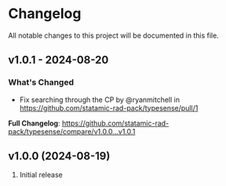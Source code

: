 # Changelog

All notable changes to this project will be documented in this file.

## v1.0.1 - 2024-08-20

### What's Changed

* Fix searching through the CP by @ryanmitchell in https://github.com/statamic-rad-pack/typesense/pull/1

**Full Changelog**: https://github.com/statamic-rad-pack/typesense/compare/v1.0.0...v1.0.1

## v1.0.0 (2024-08-19)

1. Initial release
